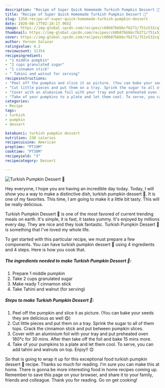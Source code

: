 ```yaml
---
description: "Recipe of Super Quick Homemade Turkish Pumpkin Dessert 🎃"
title: "Recipe of Super Quick Homemade Turkish Pumpkin Dessert 🎃"
slug: 1350-recipe-of-super-quick-homemade-turkish-pumpkin-dessert
date: 2020-08-17T02:18:17.965Z
image: https://img-global.cpcdn.com/recipes/c60b87bbbbcfb271/751x532cq70/turkish-pumpkin-dessert-🎃-recipe-main-photo.jpg
thumbnail: https://img-global.cpcdn.com/recipes/c60b87bbbbcfb271/751x532cq70/turkish-pumpkin-dessert-🎃-recipe-main-photo.jpg
cover: https://img-global.cpcdn.com/recipes/c60b87bbbbcfb271/751x532cq70/turkish-pumpkin-dessert-🎃-recipe-main-photo.jpg
author: Vernon Salazar
ratingvalue: 4.2
reviewcount: 31354
recipeingredient:
- "1 middle pumpkin"
- "2 cups granulated sugar"
- "1 cinnamon stick"
- " Tahini and walnut for serving"
recipeinstructions:
- "Peel off the pumpkin and slice it as picture. (You can bake your seeds they are delicious as well 😋)"
- "Cut little pieces and put them on a tray. Sprink the sugar to all of them tops. Crack the cinnamon stick and put between pumpkin slices."
- "Cover with an aluminium foil with your tray and put preheated oven 180°c for 30 mins. After then take off the foil and bake 15 mins more."
- "Take of your pumpkins to a plate and let them cool. To serve, you can add tahini and walnuts on top. Enjoy!! 😊"
categories:
- Recipe
tags:
- turkish
- pumpkin
- dessert

katakunci: turkish pumpkin dessert 
nutrition: 238 calories
recipecuisine: American
preptime: "PT19M"
cooktime: "PT30M"
recipeyield: "3"
recipecategory: Dessert

---
```



![Turkish Pumpkin Dessert 🎃](https://img-global.cpcdn.com/recipes/c60b87bbbbcfb271/751x532cq70/turkish-pumpkin-dessert-🎃-recipe-main-photo.jpg)

Hey everyone, I hope you are having an incredible day today. Today, I will show you a way to make a distinctive dish, turkish pumpkin dessert 🎃. It is one of my favorites. This time, I am going to make it a little bit tasty. This will be really delicious.

Turkish Pumpkin Dessert 🎃 is one of the most favored of current trending meals on earth. It's simple, it is fast, it tastes yummy. It's enjoyed by millions every day. They are nice and they look fantastic. Turkish Pumpkin Dessert 🎃 is something that I've loved my whole life.




To get started with this particular recipe, we must prepare a few components. You can have turkish pumpkin dessert 🎃 using 4 ingredients and 4 steps. Here is how you cook that.

<!--inarticleads1-->

##### The ingredients needed to make Turkish Pumpkin Dessert 🎃:

1. Prepare 1 middle pumpkin
1. Take 2 cups granulated sugar
1. Make ready 1 cinnamon stick
1. Take  Tahini and walnut (for serving)




<!--inarticleads2-->

##### Steps to make Turkish Pumpkin Dessert 🎃:

1. Peel off the pumpkin and slice it as picture. (You can bake your seeds they are delicious as well 😋)
1. Cut little pieces and put them on a tray. Sprink the sugar to all of them tops. Crack the cinnamon stick and put between pumpkin slices.
1. Cover with an aluminium foil with your tray and put preheated oven 180°c for 30 mins. After then take off the foil and bake 15 mins more.
1. Take of your pumpkins to a plate and let them cool. To serve, you can add tahini and walnuts on top. Enjoy!! 😊




So that is going to wrap it up for this exceptional food turkish pumpkin dessert 🎃 recipe. Thanks so much for reading. I'm sure you can make this at home. There is gonna be more interesting food in home recipes coming up. Remember to save this page on your browser, and share it to your family, friends and colleague. Thank you for reading. Go on get cooking!
